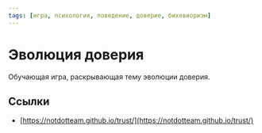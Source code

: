 ```yaml
---
tags: [игра, психология, поведение, доверие, бихевиоризм]
---
```

# Эволюция доверия

Обучающая игра, раскрывающая тему эволюции доверия.

## Ссылки

* [https://notdotteam.github.io/trust/](https://notdotteam.github.io/trust/)

